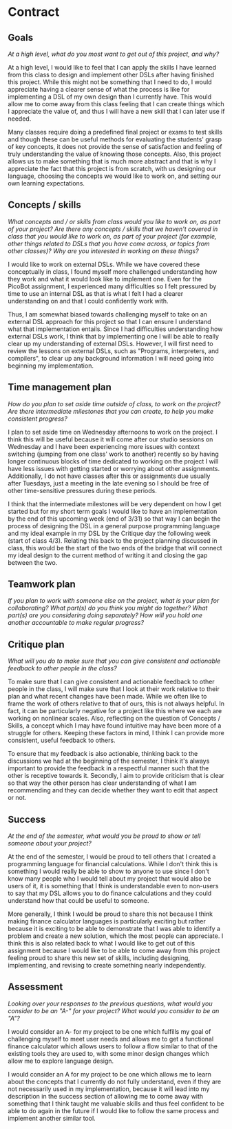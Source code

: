 # Contract

## Goals

_At a high level, what do you most want to get out of this project, and why?_

At a high level, I would like to feel that I can apply the skills I have learned from this class to design and implement other DSLs after having finished this project. While this might not be something that I need to do, I would appreciate having a clearer sense of what the process is like for implementing a DSL of my own design than I currently have. This would allow me to come away from this class feeling that I can create things which I appreciate the value of, and thus I will have a new skill that I can later use if needed.

Many classes require doing a predefined final project or exams to test skills and though these can be useful methods for evaluating the students' grasp of key concepts, it does not provide the sense of satisfaction and feeling of truly understanding the value of knowing those concepts. Also, this project allows us to make something that is much more abstract and that is why I appreciate the fact that this project is from scratch, with us designing our language, choosing the concepts we would like to work on, and setting our own learning expectations.

## Concepts / skills

_What concepts and / or skills from class would you like to work on, as part of your
project? Are there any concepts / skills that we haven't covered in class that you would
like to work on, as part of your project (for example, other things related to DSLs that
you have come across, or topics from other classes)? Why are you interested in working on
these things?_

I would like to work on external DSLs. While we have covered these conceptually in class, I found myself more challenged understanding how they work and what it would look like to implement one. Even for the PicoBot assignment, I experienced many difficulties so I felt pressured by time to use an internal DSL as that is what I felt I had a clearer understanding on and that I could confidently work with. 

Thus, I am somewhat biased towards challenging myself to take on an external DSL approach for this project so that I can ensure I understand what that implementation entails. Since I had difficulties understanding how external DSLs work, I think that by implementing one I will be able to really clear up my understanding of external DSLs. However, I will first need to review the lessons on external DSLs, such as "Programs, interpreters, and compilers", to clear up any background information I will need going into beginning my implementation.

## Time management plan

_How do you plan to set aside time outside of class, to work on the project? Are there
intermediate milestones that you can create, to help you make consistent progress?_

I plan to set aside time on Wednesday afternoons to work on the project. I think this will be useful because it will come after our studio sessions on Wednesday and I have been experiencing more issues with context switching (jumping from one class' work to another) recently so by having longer continuous blocks of time dedicated to working on the project I will have less issues with getting started or worrying about other assignments. Additionally, I do not have classes after this or assignments due usually after Tuesdays, just a meeting in the late evening so I should be free of other time-sensitive pressures during these periods.

I think that the intermediate milestones will be very dependent on how I get started but for my short term goals I would like to have an implementation by the end of this upcoming week (end of 3/31) so that way I can begin the process of designing the DSL in a general purpose programming language and my ideal example in my DSL by the Critique day the following week (start of class 4/3). Relating this back to the project planning discussed in class, this would be the start of the two ends of the bridge that will connect my ideal design to the current method of writing it and closing the gap between the two.

## Teamwork plan

_If you plan to work with someone else on the project, what is your plan for
collaborating? What part(s) do you think you might do together? What part(s) are you
considering doing separately? How will you hold one another accountable to make regular
progress?_

## Critique plan

_What will you do to make sure that you can give consistent and actionable feedback to
other people in the class?_

To make sure that I can give consistent and actionable feedback to other people in the class, I will make sure that I look at their work relative to their plan and what recent changes have been made. While we often like to frame the work of others relative to that of ours, this is not always helpful. In fact, it can be particularly negative for a project like this where we each are working on nonlinear scales. Also, reflecting on the question of Concepts / Skills, a concept which I may have found intuitive may have been more of a struggle for others. Keeping these factors in mind, I think I can provide more consistent, useful feedback to others. 

To ensure that my feedback is also actionable, thinking back to the discussions we had at the beginning of the semester, I think it's always important to provide the feedback in a respectful manner such that the other is receptive towards it. Secondly, I aim to provide criticism that is clear so that way the other person has clear understanding of what I am recommending and they can decide whether they want to edit that aspect or not.

## Success

_At the end of the semester, what would you be proud to show or tell someone about your
project?_

At the end of the semester, I would be proud to tell others that I created a programming language for financial calculations. While I don't think this is something I would really be able to show to anyone to use since I don't know many people who I would tell about my project that would also be users of it, it is something that I think is understandable even to non-users to say that my DSL allows you to do finance calculations and they could understand how that could be useful to someone.

More generally, I think I would be proud to share this not because I think making finance calculator languages is particularly exciting but rather because it is exciting to be able to demonstrate that I was able to identify a problem and create a new solution, which the most people can appreciate. I think this is also related back to what I would like to get out of this assignment because I would like to be able to come away from this project feeling proud to share this new set of skills, including designing, implementing, and revising to create something nearly independently.

## Assessment

_Looking over your responses to the previous questions, what would you consider to be an
"A-" for your project? What would you consider to be an "A"?_

I would consider an A- for my project to be one which fulfills my goal of challenging myself to meet user needs and allows me to get a functional finance calculator which allows users to follow a flow similar to that of the existing tools they are used to, with some minor design changes which allow me to explore language design.

I would consider an A for my project to be one which allows me to learn about the concepts that I currently do not fully understand, even if they are not necessarily used in my implementation, because it will lead into my description in the success section of allowing me to come away with something that I think taught me valuable skills and thus feel confident to be able to do again in the future if I would like to follow the same process and implement another similar tool.